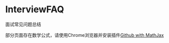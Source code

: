 # InterviewFAQ
面试常见问题总结


部分页面存在数学公式，请使用Chrome浏览器并安装插件[Github with MathJax](https://chrome.google.com/webstore/detail/github-with-mathjax/ioemnmodlmafdkllaclgeombjnmnbima)